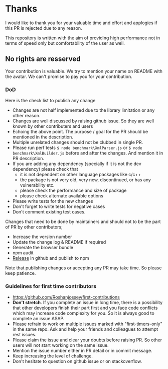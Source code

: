 # Thanks
I would like to thank you for your valuable time and effort and applogies if this PR is rejected due to any reason.

This repository is written with the aim of providing high performance not in terms of speed only but comfortability of the user as well.

## No rights are resserved

Your contribution is valuable. We try to mention your name on README with the avatar. We can't promise to pay you for your contribution.

### DoD
Here is the check list to publish any change

* Changes are not half implemented due to the library limitation or any other reason.
* Changes are well discussed by raising github issue. So they are well known by other contributers and users
* Echoing the above point. The purpose / goal for the PR should be mentioned in the description.
* Multiple unrelated changes should not be clubbed in single PR.
* Please run perf tests  `$ node benchmark\XmlParser.js` or `$ node benchmark\XmlBuilder.js` before and after the changes. And mention it in PR description.
* If you are adding any dependency (specially if it is not the dev dependency) please check that 
  * it is not dependent on other language packages like c/c++
  * the package is not very old, very new, discontinued, or has any vulnerability etc.
  * please check the performance and size of package
  * please check alternate available options
* Please write tests for the new changes
* Don't forget to write tests for negative cases
* Don't comment existing test cases.

Changes that need to be done by maintainers and should not to be the part of PR by other contributors;
* Increase the version number
* Update the change log & README if required
* Generate the browser bundle
* npm audit
* [Release](https://github.com/NaturalIntelligence/fast-xml-parser/releases) in github and publish to npm

Note that publishing changes or accepting any PR may take time. So please keep patience.

### Guidelines for first time contributors

* https://github.com/Roshanjossey/first-contributions
* **Don't stretch**. If you complete an issue in long time, there is a possibility that other developers finish their part first and you face code conflicts which may increase code complexity for you. So it is always good to complete an issue ASAP. 
* Please refrain to work on multiple issues marked with "first-timers-only" in the same repo. Ask and help your friends and colleagues to attempt rest issues.
* Please claim the issue and clear your doubts before raising PR. So other users will not start working on the same issue.
* Mention the issue number either in PR detail or in commit message.
* Keep increasing the level of challenge.
* Don't hesitate to question on github issue or on stackoverflow.

